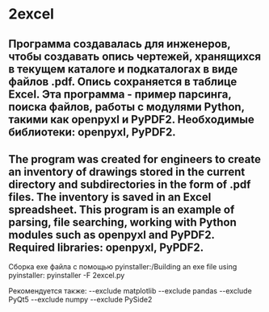 # 2excel
Программа создавалась для инженеров, чтобы создавать опись чертежей, хранящихся в текущем каталоге и подкаталогах в виде файлов .pdf.
Опись сохраняется в таблице Excel. 
Эта программа - пример парсинга, поиска файлов, работы с модулями Python, такими как openpyxl и PyPDF2.
Необходимые библиотеки: openpyxl, PyPDF2.
------------------------------------------------------------------------------------------------------------
The program was created for engineers to create an inventory of drawings stored in the current directory and subdirectories in the
form of .pdf files. The inventory is saved in an Excel spreadsheet.
This program is an example of parsing, file searching, working with Python modules such as openpyxl and PyPDF2.
Required libraries: openpyxl, PyPDF2.
------------------------------------------------------------------------------------------------------------
Сборка exe файла с помощью pyinstaller:/Building an exe file using pyinstaller:
pyinstaller -F 2excel.py

Рекомендуется также:
--exclude matplotlib --exclude pandas --exclude PyQt5 --exclude numpy --exclude PySide2